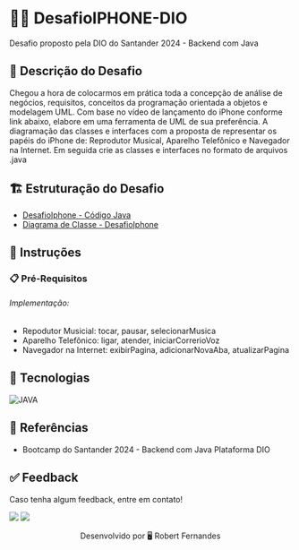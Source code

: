 # 👨‍💻 DesafioIPHONE-DIO
Desafio proposto pela DIO do Santander 2024 - Backend com Java

## 📎 Descrição do Desafio
Chegou a hora de colocarmos em prática toda a concepção de análise de negócios, requisitos, conceitos da programação orientada a objetos e modelagem UML. Com base no vídeo de lançamento do iPhone conforme link abaixo, elabore em uma ferramenta de UML de sua preferência. A diagramação das classes e interfaces com a proposta de representar os papéis do iPhone de: Reprodutor Musical, Aparelho Telefônico e Navegador na Internet. Em seguida crie as classes e interfaces no formato de arquivos .java

## 🏗 Estruturação do Desafio

- [DesafioIphone - Código Java](https://github.com/robertfdesouza/DesafioIPHONE-DIO/tree/main/DesafioIphoneDio/src/Iphone) 
- [Diagrama de Classe - DesafioIphone](https://drive.google.com/file/d/1C55GqBK4yz94ZS6PsePb27LLz5LquUcp/view) 


## 📲 Instruções 

### 📋 Pré-Requisitos

###### Implementação:
* Repodutor Musicial: tocar, pausar, selecionarMusica
* Aparelho Telefônico: ligar, atender, iniciarCorrerioVoz
* Navegador na Internet: exibirPagina, adicionarNovaAba, atualizarPagina

##  🔧 Tecnologias
![JAVA](https://img.shields.io/badge/Java-ED8B00?style=for-the-badge&logo=openjdk&logoColor=white)
  
## 🔗 Referências
- Bootcamp do Santander 2024 - Backend com Java Plataforma DIO


## ✅ Feedback

Caso tenha algum feedback, entre em contato!

<a href = "mailto:robertfde.souza@gmail.com"><img src="https://img.shields.io/badge/Gmail-D14836?style=for-the-badge&logo=gmail&logoColor=white"></a> 
<a href="https://www.linkedin.com/in/robertfdesouza/" target="_blank"><img src="https://img.shields.io/badge/-LinkedIn-%230077B5?style=for-the-badge&logo=linkedin&logoColor=white" target="_blank"></a>

<p align="center"> Desenvolvido por 🖥 Robert Fernandes </p>

